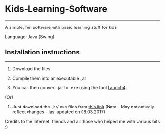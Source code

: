 # Kids-Learning-Software
---------------------------------------------------------------
A simple, fun software with basic learning stuff for kids

Language: Java (Swing)

## Installation instructions
---------------------------------------------------------------
1. Download the files

2. Compile them into an executable .jar

3. You can then convert .jar to .exe using the tool [Launch4j](http://launch4j.sourceforge.net/)

(Or)

1. Just download the .jar/.exe files from [this link](http://ge.tt/5hSIjAj2) (Note:- May not actively reflect changes - last updated on 08.03.2017)

Credits to the internet, friends and all those who helped me with various bits :)
